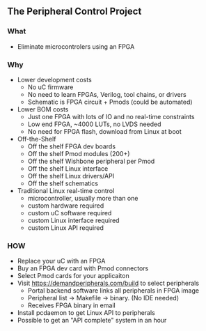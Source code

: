 ## The Peripheral Control Project

### What
 - Eliminate microcontrolers using an FPGA

### Why
- Lower development costs
    -  No uC firmware
    -  No need to learn FPGAs, Verilog, tool chains, or drivers
    -  Schematic is FPGA circuit + Pmods (could be automated)
- Lower BOM costs
    -  Just one FPGA with lots of IO and no real-time constraints
    -  Low end FPGA, ~4000 LUTs, no LVDS needed
    -  No need for FPGA flash, download from Linux at boot
- Off-the-Shelf
    - Off the shelf FPGA dev boards
    - Off the shelf Pmod modules (200+)
    - Off the shelf Wishbone peripheral per Pmod
    - Off the shelf Linux interface
    - Off the shelf Linux drivers/API
    - Off the shelf schematics
- Traditional Linux real-time control
    - microcontroller, usually more than one
    - custom hardware required
    - custom uC software required
    - custom Linux interface required
    - custom Linux API required


### HOW
- Replace your uC with an FPGA
- Buy an FPGA dev card with Pmod connectors
- Select Pmod cards for your applicaiton
- Visit https://demandperipherals.com/build to select peripherals
    -  Portal backend software links all peripherals in FPGA image
    -  Peripheral list -> Makefile -> binary.  (No IDE needed)
    -  Receives FPGA binary in email
- Install pcdaemon to get Linux API to peripherals
- Possible to get an "API complete" system in an hour
